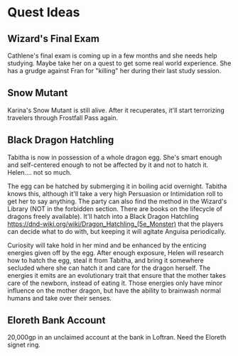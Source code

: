 # Quest Ideas

## Wizard's Final Exam
Cathlene's final exam is coming up in a few months and she needs help studying. Maybe take her on a quest to get some real world experience. She has a grudge against Fran for "killing" her during their last study session.

## Snow Mutant
Karina's Snow Mutant is still alive. After it recuperates, it'll start terrorizing travelers through Frostfall Pass again.

## Black Dragon Hatchling
Tabitha is now in possession of a whole dragon egg. She's smart enough and self-centered enough to not be affected by it and not to hatch it. Helen.... not so much.

The egg can be hatched by submerging it in boiling acid overnight. Tabitha knows this, although it'll take a very high Persuasion or Intimidation roll to get her to say anything. The party can also find the method in the Wizard's Library (NOT in the forbidden section. There are books on the lifecycle of dragons freely available). It'll hatch into a Black Dragon Hatchling https://dnd-wiki.org/wiki/Dragon_Hatchling_(5e_Monster) that the players can decide what to do with, but keeping it will agitate Anguisa periodically.

Curiosity will take hold in her mind and be enhanced by the enticing energies given off by the egg. After enough exposure, Helen will research how to hatch the egg, steal it from Tabitha, and bring it somewhere secluded where she can hatch it and care for the dragon herself. The energies it emits are an evolutionary trait that ensure that the mother takes care of the newborn, instead of eating it. Those energies only have minor influence on the mother dragon, but have the ability to brainwash normal humans and take over their senses.

## Eloreth Bank Account
20,000gp in an unclaimed account at the bank in Loftran. Need the Eloreth signet ring.
